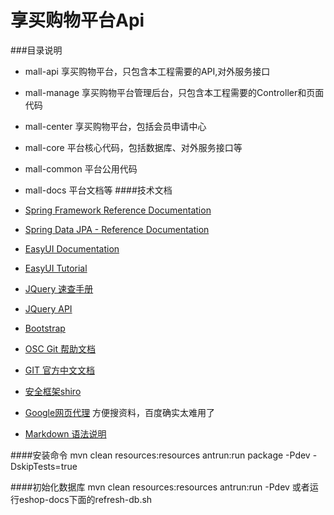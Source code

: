 享买购物平台Api
===
###目录说明
* mall-api 享买购物平台，只包含本工程需要的API,对外服务接口
* mall-manage 享买购物平台管理后台，只包含本工程需要的Controller和页面代码
* mall-center 享买购物平台，包括会员申请中心
* mall-core 平台核心代码，包括数据库、对外服务接口等
* mall-common 平台公用代码
* mall-docs 平台文档等
####技术文档
* [Spring Framework Reference Documentation](http://docs.spring.io/spring/docs/current/spring-framework-reference/htmlsingle/)
* [Spring Data JPA - Reference Documentation](http://docs.spring.io/spring-data/jpa/docs/1.8.1.RELEASE/reference/html/)
* [EasyUI Documentation](http://www.jeasyui.com/documentation/index.php)
* [EasyUI Tutorial](http://www.jeasyui.com/tutorial/index.php)
* [JQuery 速查手册](http://tool.oschina.net/apidocs/apidoc?api=jquery)
* [JQuery API](http://api.jquery.com/)
* [Bootstrap](http://getbootstrap.com/)
* [OSC Git 帮助文档](http://git.oschina.net/oschina/git-osc/wikis/%E5%B8%AE%E5%8A%A9#继续阅读)
* [GIT 官方中文文档](http://git-scm.com/book/zh/v1)
* [安全框架shiro](http://shiro.apache.org/)

* [Google网页代理](https://github.com/sxyx2008/DevArticles/issues/99) 方便搜资料，百度确实太难用了

* [Markdown 语法说明](http://wowubuntu.com/markdown/)

####安装命令
    mvn clean resources:resources antrun:run package -Pdev -DskipTests=true

####初始化数据库
    mvn clean resources:resources antrun:run -Pdev
或者运行eshop-docs下面的refresh-db.sh
